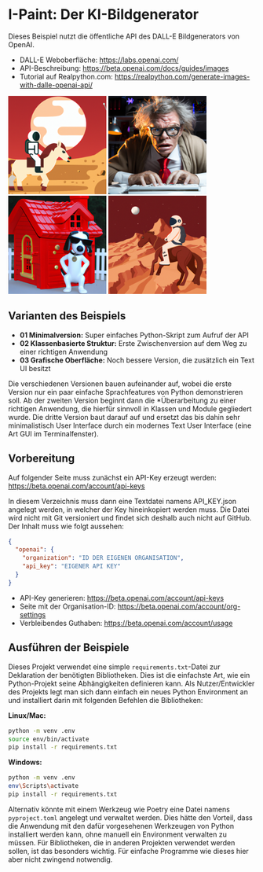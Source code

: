 I-Paint: Der KI-Bildgenerator
=============================

Dieses Beispiel nutzt die öffentliche API des DALL-E Bildgenerators von OpenAI.

 * DALL-E Weboberfläche: https://labs.openai.com/
 * API-Beschreibung: https://beta.openai.com/docs/guides/images
 * Tutorial auf Realpython.com: https://realpython.com/generate-images-with-dalle-openai-api/

<p float="left">
  <img src="Beispielbilder%2FAstronaut%20with%20cowboy%20hat%20riding%20horse%20on%20Mars.png" width="200"/>
  <img src="Beispielbilder/mad%20professor%20working%20late%20night%20on%20his%20computer.png" width="200"/>
  <img src="Beispielbilder%2FSnoopy%20as%20Joe%20Cool%20leaning%20against%20a%20red%20dog%20house.png" width="200"/>
  <img src="Beispielbilder/Astronaut%20with%20cowboy%20hat%20riding%20horse%20on%20Mars%20%282%29.png" width="200"/>
</p>

Varianten des Beispiels
-----------------------

 * **01 Minimalversion:** Super einfaches Python-Skript zum Aufruf der API
 * **02 Klassenbasierte Struktur:** Erste Zwischenversion auf dem Weg zu einer richtigen Anwendung
 * **03 Grafische Oberfläche:** Noch bessere Version, die zusätzlich ein Text UI besitzt

Die verschiedenen Versionen bauen aufeinander auf, wobei die erste Version nur
ein paar einfache Sprachfeatures von Python demonstrieren soll. Ab der zweiten
Version beginnt dann die *Überarbeitung zu einer richtigen Anwendung, die hierfür
sinnvoll in Klassen und Module gegliedert wurde. Die dritte Version baut darauf
auf und ersetzt das bis dahin sehr minimalistisch User Interface durch ein modernes
Text User Interface (eine Art GUI im Terminalfenster).

Vorbereitung
------------

Auf folgender Seite muss zunächst ein API-Key erzeugt werden:
https://beta.openai.com/account/api-keys

In diesem Verzeichnis muss dann eine Textdatei namens API_KEY.json angelegt werden,
in welcher der Key hineinkopiert werden muss. Die Datei wird nicht mit Git
versioniert und findet sich deshalb auch nicht auf GitHub. Der Inhalt muss wie
folgt aussehen:

  ```json
  {
    "openai": {
      "organization": "ID DER EIGENEN ORGANISATION",
      "api_key": "EIGENER API KEY"
    }
  }
  ```

 * API-Key generieren: https://beta.openai.com/account/api-keys
 * Seite mit der Organisation-ID: https://beta.openai.com/account/org-settings
 * Verbleibendes Guthaben: https://beta.openai.com/account/usage

Ausführen der Beispiele
-----------------------

Dieses Projekt verwendet eine simple `requirements.txt`-Datei zur Deklaration
der benötigten Bibliotheken. Dies ist die einfachste Art, wie ein Python-Projekt
seine Abhängigkeiten definieren kann. Als Nutzer/Entwickler des Projekts legt
man sich dann einfach ein neues Python Environment an und installiert darin mit
folgenden Befehlen die Bibliotheken:

__Linux/Mac:__

  ```sh
  python -m venv .env
  source env/bin/activate 
  pip install -r requirements.txt
  ```

__Windows:__

  ```sh
  python -m venv .env
  env\Scripts\activate
  pip install -r requirements.txt
  ```

Alternativ könnte mit einem Werkzeug wie Poetry eine Datei namens `pyproject.toml`
angelegt und verwaltet werden. Dies hätte den Vorteil, dass die Anwendung mit den
dafür vorgesehenen Werkzeugen von Python installiert werden kann, ohne manuell ein
Environment verwalten zu müssen. Für Bibliotheken, die in anderen Projekten verwendet
werden sollen, ist das besonders wichtig. Für einfache Programme wie dieses hier
aber nicht zwingend notwendig.
